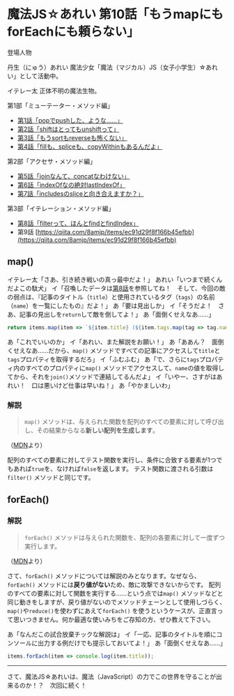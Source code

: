 # 魔法JS☆あれい 第10話「もうmapにもforEachにも頼らない」

登場人物

丹生（にゅう）あれい
魔法少女「魔法（マジカル）JS（女子小学生）☆あれい」として活動中。

イテレー太
正体不明の魔法生物。

第1部「ミューテーター・メソッド編」
* [第1話「popでpushした、ような……」](https://qiita.com/8amjp/items/e44e707ccc8c95b4a40d)
* [第2話「shiftはとってもunshiftって」](https://qiita.com/8amjp/items/3fc1b2defd28ba1c2df3)
* [第3話「もうsortもreverseも怖くない」](https://qiita.com/8amjp/items/86f5294981fbebd3fe2d)
* [第4話「fillも、spliceも、copyWithinもあるんだよ」](https://qiita.com/8amjp/items/0741e35b70ea32711265)

第2部「アクセサ・メソッド編」
* [第5話「joinなんて、concatなわけない」](https://qiita.com/8amjp/items/229c41ad2146728abd89)
* [第6話「indexOfなの絶対lastIndexOf」](https://qiita.com/8amjp/items/f7e421722e419c1c0a7d)
* [第7話「includesのsliceと向き合えますか？」](https://qiita.com/8amjp/items/007ac192399225db3843)

第3部「イテレーション・メソッド編」
* [第8話「filterって、ほんとfindとfindIndex」](https://qiita.com/8amjp/items/f7014b09c5c2a6440a74)
* 第9話
[https://qiita.com/8amjp/items/ec91d29f8f166b45efbb](https://qiita.com/8amjp/items/ec91d29f8f166b45efbb)

## map()

イテレー太「さあ、引き続き戦いの真っ最中だよ！」
あれい「いつまで続くんだよこの駄犬」
イ「召喚したデータは[第8話](https://qiita.com/8amjp/items/f7014b09c5c2a6440a74)を参照してね！　そして、今回の敵の弱点は、『記事のタイトル（`title`）と使用されているタグ（`tags`）の名前（`name`）を一覧にしたもの』だよ！」
あ「要は見出しか」
イ「そうだよ！　さあ、記事の見出しを`return`して敵を倒してよ！」
あ「面倒くせえなあ……」

```js
return items.map(item => `${item.title} (${item.tags.map(tag => tag.name).join('/')})`)
```

あ「これでいいのか」
イ「あれい、また解説をお願い！」
あ「ああん？　面倒くせえなあ……だから、`map()` メソッドですべての記事にアクセスして`title`と`tags`プロパティを取得するだろ」
イ「ふむふむ」
あ「で、さらに`tags`プロパティ内のすべてのプロパティに`map()` メソッドでアクセスして、`name`の値を取得してから、それを`join()`メソッドで連結してるんだよ」
イ「いやー、さすがはあれい！　口は悪いけど仕事は早いね！」
あ「やかましいわ」

### 解説

> `map()` メソッドは、与えられた関数を配列のすべての要素に対して呼び出し、その結果からなる**新しい配列を生成します**。

（[MDN](https://developer.mozilla.org/ja/docs/Web/JavaScript/Reference/Global_Objects/Array/map)より）

配列のすべての要素に対してテスト関数を実行し、条件に合致する要素が1つでもあれば`true`を、なければ`false`を返します。
テスト関数に渡される引数は`filter()` メソッドと同じです。

## forEach()

### 解説

> `forEach()` メソッドは与えられた関数を、配列の各要素に対して一度ずつ実行します。

（[MDN](https://developer.mozilla.org/ja/docs/Web/JavaScript/Reference/Global_Objects/Array/forEach)より）

さて、`forEach()` メソッドについては解説のみとなります。なぜなら、`forEach()` メソッドには**戻り値がない**ため、敵に攻撃できないからです。
配列のすべての要素に対して関数を実行する……という点では`map()` メソッドなどと同じ動きをしますが、戻り値がないのでメソッドチェーンとして使用しづらく、`map()`や`reduce()`を使わずにあえて`forEach()` を使うというケースが、正直言って思いつきません。何か最適な使いみちをご存知の方、ぜひ教えて下さい。

あ「なんだこの試合放棄チックな解説は」
イ「一応、記事のタイトルを順にコンソールに出力する例だけでも提示しておいてよ！」
あ「面倒くせえなあ……」

```js
items.forEach(item => console.log(item.title));
```
----
さて、魔法JS☆あれいは、魔法（JavaScript）の力でこの世界を守ることが出来るのか！？　次回に続く！
<!--stackedit_data:
eyJoaXN0b3J5IjpbMTg0NjMxNDMzLDcxMTE4MDA4OCwzMDI1Mz
E3NiwxNjU0NDQyNTc5LC04Nzc0NjkwMCwtMTc0NzEzODgxNSwt
MTgxNjk1MTQ4NCwxNzE2MjAyMzg1LC04NDM0NTQyNzMsODE2MT
kwNzkzLC0xMjA0MjM3NzcyLDE1Mjg5NTgwNjldfQ==
-->